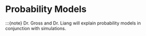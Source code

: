 # Probability Models
:::{note}
Dr. Gross and Dr. Liang will explain probability models in conjunction with simulations.
